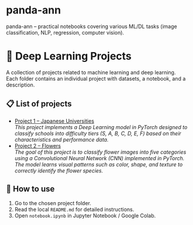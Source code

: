 # panda-ann
panda-ann – practical notebooks covering various ML/DL tasks (image classification, NLP, regression, computer vision).

# 🧠 Deep Learning Projects

A collection of projects related to machine learning and deep learning.  
Each folder contains an individual project with datasets, a notebook, and a description.  

## 📋 List of projects

- [Project 1 – Japanese Universities](./japanese_universities/README.md)  
  *This project implements a Deep Learning model in PyTorch designed to classify schools into difficulty tiers (S, A, B, C, D, E, F) based on their characteristics and performance data.*  
- [Project 2 – Flowers](./flowers/README.md)  
  *The goal of this project is to classify flower images into five categories using a Convolutional Neural Network (CNN) implemented in PyTorch. The model learns visual patterns such as color, shape, and texture to correctly identify the flower species.*  

## 🚀 How to use
1. Go to the chosen project folder.  
2. Read the local `README.md` for detailed instructions.  
3. Open `notebook.ipynb` in Jupyter Notebook / Google Colab.  
